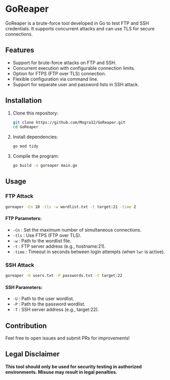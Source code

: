 # GoReaper

GoReaper is a brute-force tool developed in Go to test FTP and SSH credentials. It supports concurrent attacks and can use TLS for secure connections.

## Features

- Support for brute-force attacks on FTP and SSH.
- Concurrent execution with configurable connection limits.
- Option for FTPS (FTP over TLS) connection.
- Flexible configuration via command line.
- Support for separate user and password lists in SSH attack.

## Installation

1. Clone this repository:
   ```bash
   git clone https://github.com/Mogra12/GoReaper.git
   cd GoReaper
   ```

2. Install dependencies:
   ```bash
   go mod tidy
   ```

3. Compile the program:
   ```bash
   go build -o goreaper main.go
   ```

## Usage

### FTP Attack

```bash
goreaper -Cn 10 -tls -w wordlist.txt -t target:21 -time 2
```

#### FTP Parameters:
- `-Cn`   : Set the maximum number of simultaneous connections.
- `-tls`  : Use FTPS (FTP over TLS).
- `-w`    : Path to the wordlist file.
- `-t`    : FTP server address (e.g., hostname:21).
- `-time` : Timeout in seconds between login attempts (when `lwr` is active).

### SSH Attack

```bash
goreaper -U users.txt -P passwords.txt -t target:22
```

#### SSH Parameters:
- `-U` : Path to the user wordlist.
- `-P` : Path to the password wordlist.
- `-T` : SSH server address (e.g., target:22).

## Contribution

Feel free to open issues and submit PRs for improvements!

## Legal Disclaimer

**This tool should only be used for security testing in authorized environments. Misuse may result in legal penalties.**
